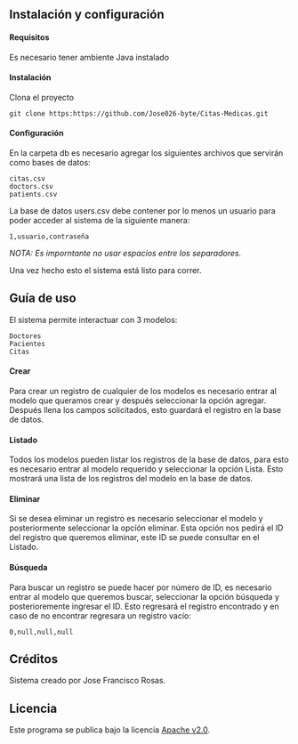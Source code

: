 ## Instalación y configuración
#### Requisitos
Es necesario tener ambiente Java instalado
#### Instalación
Clona el proyecto

    git clone https:https://github.com/Jose026-byte/Citas-Medicas.git

#### Configuración

En la carpeta db es necesario agregar los siguientes archivos que servirán como bases de datos:

    citas.csv
    doctors.csv
    patients.csv

La base de datos users.csv debe contener por lo menos un usuario para poder acceder al sistema de la siguiente manera:

    1,usuario,contraseña

_NOTA: Es imporntante no usar espacios entre los separadores._

Una vez hecho esto el sistema está listo para correr.

## Guía de uso

El sistema permite interactuar con 3 modelos:

    Doctores
    Pacientes
    Citas

#### Crear
Para crear un registro de cualquier de los modelos es necesario entrar al modelo que queramos crear y después seleccionar la opción agregar.
Después llena los campos solicitados, esto guardará el registro en la base de datos.

#### Listado
Todos los modelos pueden listar los registros de la base de datos, para esto es necesario entrar al modelo requerido y seleccionar la opción Lista.
Esto mostrará una lista de los registros del modelo en la base de datos.

#### Eliminar
Si se desea eliminar un registro es necesario seleccionar el modelo y posteriormente seleccionar la opción eliminar.
Esta opción nos pedirá el ID del registro que queremos eliminar, este ID se puede consultar en el Listado.

#### Búsqueda
Para buscar un registro se puede hacer por número de ID, es necesario entrar al modelo que queremos buscar, seleccionar la opción búsqueda y posterioremente ingresar el ID.
Esto regresará el registro encontrado y en caso de no encontrar regresara un registro vacío:

    0,null,null,null

## Créditos
Sistema creado por Jose Francisco Rosas.
## Licencia
Este programa se publica bajo la licencia [Apache v2.0](https://www.apache.org/licenses/LICENSE-2.0).